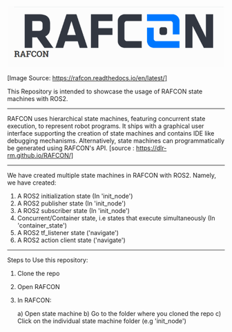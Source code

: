 ![RAFCON_LOGO](/source/images/RAFCON_LOGO.png "LOGO")

[Image Source: https://rafcon.readthedocs.io/en/latest/]

This Repository is intended to showcase the usage of RAFCON state machines with ROS2.

-------------------------------------------------------------------------------------------------

RAFCON uses hierarchical state machines, featuring concurrent state execution, to represent robot programs. It ships with a graphical user interface supporting the creation of state machines and contains IDE like debugging mechanisms. Alternatively, state machines can programmatically be generated using RAFCON's API. [source : https://dlr-rm.github.io/RAFCON/]

-------------------------------------------------------------------------------------------------
We have created multiple state machines in RAFCON with ROS2. Namely, we have created:
1) A ROS2 initialization state (In 'init_node')
2) A ROS2 publisher state (In 'init_node')
3) A ROS2 subscriber state  (In 'init_node')
4) Concurrent/Container state, i.e states that execute simultaneously (In 'container_state')
5) A ROS2 tf_listener state ('navigate')
6) A ROS2 action client state ('navigate')

---------------------------------------------------------------------------------------------------

Steps to Use this repository:

1) Clone the repo

2) Open RAFCON

3) In RAFCON:

	a) Open state machine
	b) Go to the folder where you cloned the repo 
	c) Click on the individual state machine folder (e.g 'init_node') 
